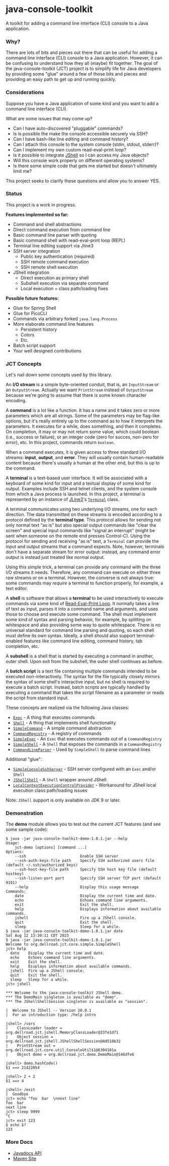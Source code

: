 # java-console-toolkit
A toolkit for adding a command line interface (CLI) console to a Java application.

### Why?

There are lots of bits and pieces out there that can be useful for adding a command line interface (CLI) console to a Java application. However, it can be confusing to understand how they all (maybe) fit together. The goal of the java-console-toolkit (JCT) project is to simplify life for Java developers by providing some "glue" around a few of those bits and pieces and providing an easy path to get up and running quickly.

### Considerations

Suppose you have a Java application of some kind and you want to add a command line interface (CLI).

What are some issues that may come up?

* Can I have auto-discovered "pluggable" commands?
* Is is possible the make the console accessible securely via SSH?
* Can I have bash-like line editing and command history?
* Can I attach this console to the system console (stdin, stdout, stderr)?
* Can I implement my own custom read-eval-print loop?
* Is it possible to integrate [JShell](https://en.wikipedia.org/wiki/JShell) so I can access my Java objects?
* Will this console work properly on different operating systems?
* Is there some simple code that gets me started but doesn't ultimately limit me?

This project seeks to clarify these questions and allow you to answer YES.

### Status

This project is a work in progress.

**Features implemented so far:**
* Command and shell abstractions
* Direct command execution from command line
* Basic command line parser with quoting
* Basic command shell with read-eval-print loop (REPL)
* Terminal line editing support via Jline3
* SSH server integration
  * Public key authentication (required)
  * SSH remote command execution
  * SSH remote shell execution
* JShell integration
  * Direct execution as primary shell
  * Subshell execution via separate command
  * Local execution + class path/loading fixes

**Possible future features:**
* Glue for Spring Shell
* Glue for PicoCLI
* Commands via arbitrary forked `java.lang.Process`
* More elaborate command line features
  * Persistent history
  * Colors
  * Etc.
* Batch script support
* Your well designed contributions

### JCT Concepts

Let's nail down some concepts used by this library.

An **I/O stream** is a simple byte-oriented conduit, that is, an `InputStream` or an `OutputStream`. Actually we want `PrintStream` instead of `OutputStream` because we're going to assume that there is some known character encoding.

A **command** is a lot like a function. It has a name and it takes zero or more parameters which are all strings. Some of the parameters may be flag-like options, but it's really entirely up to the command as to how it interprets the parameters. It executes for a while, does something, and then it completes. On completion, it may or may not return some value, which could boolean (i.e., success or failure), or an integer code (zero for succes, non-zero for error), etc. In this project, commands return `boolean`.

When a command executes, it is given access to three standard I/O streams: **input**, **output**, and **error**. They will usually contain human-readable content because there's usually a human at the other end, but this is up to the command.

A **terminal** is a text-based user interface. It will be associated with a keyboard of some kind for input and a textual display of some kind for output. Examples include SSH and telnet clients, and the system console from which a Java process is launched. In this project, a terminal is represented by an instance of [JLine3](https://github.com/jline/jline3)'s [`Terminal`](https://www.javadoc.io/doc/org.jline/jline/latest/org/jline/terminal/Terminal.html) class.

A terminal communicates using two underlying I/O streams, one for each direction. The data transmitted on these streams is encoded according to a protocol defined by the **terminal type**. This protocol allows for sending not only normal text "as is" but also special output commands like "clear the screen" and special input commands like "signal an interrupt" (might be sent when someone on the remote end presses Control-C). Using the protocol for sending and receiving "as is" text, a `Terminal` can provide the input and output streams that a command expects. Note, however, terminals don't have a separate stream for error output: instead, any command error output is instead just treated like normal output.

Using this simple trick, a terminal can provide any command with the three I/O streams it needs. Therefore, any command can execute on either three raw streams or on a terminal. However, the converse is not always true: some commands may _require_ a terminal to function properly, for example, a text editor.

A **shell** is software that allows a **terminal** to be used interactively to execute commands via some kind of [Read-Eval-Print Loop](https://en.wikipedia.org/wiki/Read%E2%80%93eval%E2%80%93print_loop). It normally takes a line of text as input, parses it into a command name and arguments, and uses those to choose and execute some command. The shell must implement some kind of syntax and parsing behavior, for example, by splitting on whitespace and also providing some way to quote whitespace. There is no universal standard for command line parsing and quoting, so each shell must define its own syntax. Ideally, a shell should also support terminal-enabled features like command line editing, command history, tab completion, etc.

A **subshell** is a shell that is started by executing a command in another, outer shell. Upon exit from the subshell, the outer shell continues as before.

A **batch script** is a text file containing multiple commands intended to be executed non-interactively. The syntax for the file typically closely mirrors the syntax of some shell's interactive input, but no shell is required to execute a batch script. Instead, batch scripts are typically handled by executing a command that takes the script filename as a parameter or reads the script from standard input.

These concepts are realized via the following Java classes:

* [`Exec`](https://archiecobbs.github.io/java-console-toolkit/site/apidocs/org/dellroad/jct/core/Exec.html) - A thing that executes commands
* [`Shell`](https://archiecobbs.github.io/java-console-toolkit/site/apidocs/org/dellroad/jct/core/Shell.html) - A thing that implements shell functionality
* [`SimpleCommand`](https://archiecobbs.github.io/java-console-toolkit/site/apidocs/org/dellroad/jct/core/simple/SimpleCommand.html) - A simple command abstraction
* [`CommandRegistry`](https://archiecobbs.github.io/java-console-toolkit/site/apidocs/org/dellroad/jct/core/simple/CommandRegistry.html) - A registry of commands
* [`SimpleExec`](https://archiecobbs.github.io/java-console-toolkit/site/apidocs/org/dellroad/jct/core/simple/SimpleExec.html) - An `Exec` that executes commands out of a `CommandRegistry`
* [`SimpleShell`](https://archiecobbs.github.io/java-console-toolkit/site/apidocs/org/dellroad/jct/core/simple/SimpleShell.html) - A `Shell` that exposes the commands in a `CommandRegistry`
* [`CommandLineParser`](https://archiecobbs.github.io/java-console-toolkit/site/apidocs/org/dellroad/jct/core/simple/CommandLineParser.html) - Used by `SimpleShell` to parse command lines

Additional "glue":

* [`SimpleConsoleSshServer`](https://archiecobbs.github.io/java-console-toolkit/site/apidocs/org/dellroad/jct/ssh/simple/SimpleConsoleSshServer.html) - SSH server configured with an `Exec` and/or `Shell`
* [`JShellShell`](https://archiecobbs.github.io/java-console-toolkit/site/apidocs/org/dellroad/jct/jshell/JShellShell.html) - A `Shell` wrapper around JShell.
* [`LocalContextExecutionControlProvider`](https://archiecobbs.github.io/java-console-toolkit/site/apidocs/org/dellroad/jct/jshell/LocalContextExecutionControlProvider.html) - Workaround for JShell local execution class path/loading issues

Note: `JShell` support is only available on JDK 9 or later.

### Demonstration

The **demo** module allows you to test out the current JCT features (and see some sample code):

```
$ java -jar java-console-toolkit-demo-1.0.1.jar --help
Usage:
    jct-demo [options] [command ...]
Options:
    --ssh                        Enable SSH server
    --ssh-auth-keys-file path    Specify SSH authorized users file (default ~/.ssh/authorized_keys)
    --ssh-host-key-file path     Specify SSH host key file (default hostkey)
    --ssh-listen-port port       Specify SSH server TCP port (default 9191)
    --help                       Display this usage message
Commands:
    date                         Display the current time and date.
    echo                         Echoes command line arguments.
    exit                         Exit the shell.
    help                         Displays information about available commands.
    jshell                       Fire up a JShell console.
    quit                         Exit the shell.
    sleep                        Sleep for a while.
$ java -jar java-console-toolkit-demo-1.0.1.jar date
Sat Aug 12 13:30:11 CDT 2023
$ java -jar java-console-toolkit-demo-1.0.1.jar
Welcome to org.dellroad.jct.core.simple.SimpleShell
jct> help
  date    Display the current time and date.
  echo    Echoes command line arguments.
  exit    Exit the shell.
  help    Displays information about available commands.
  jshell  Fire up a JShell console.
  quit    Exit the shell.
  sleep   Sleep for a while.
jct> jshell

*** Welcome to the java-console-toolkit JShell demo.
*** The DemoMain singleton is available as "demo".
*** The JShellShellSession singleton is available as "session".

|  Welcome to JShell -- Version 20.0.1
|  For an introduction type: /help intro

jshell> /vars
|    ClassLoader loader = org.dellroad.jct.jshell.MemoryClassLoader@23fe1d71
|    Object session = org.dellroad.jct.jshell.JShellShellSession@4d518b32
|    PrintStream out = org.dellroad.jct.core.util.ConsoleUtil$1@6304101a
|    Object demo = org.dellroad.jct.demo.DemoMain@146dfe6

jshell> demo.hashCode()
$1 ==> 21422054

jshell> 2 + 2
$1 ==> 4

jshell> /exit
|  Goodbye
jct> echo "foo  bar  \nnext line"
foo  bar
next line
jct> sleep 9999
^C
jct> exit 123
$ echo $?
123
```

### More Docs

* [Javadocs API](https://archiecobbs.github.io/java-console-toolkit/site/apidocs/index.html)
* [Maven Site](https://archiecobbs.github.io/java-console-toolkit/site/index.html)
